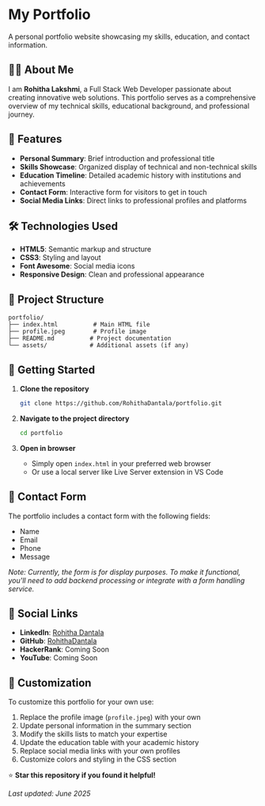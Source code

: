 # My Portfolio

A personal portfolio website showcasing my skills, education, and contact information.

## 👨‍💻 About Me

I am **Rohitha Lakshmi**, a Full Stack Web Developer passionate about creating innovative web solutions. This portfolio serves as a comprehensive overview of my technical skills, educational background, and professional journey.

## 🚀 Features

- **Personal Summary**: Brief introduction and professional title
- **Skills Showcase**: Organized display of technical and non-technical skills
- **Education Timeline**: Detailed academic history with institutions and achievements
- **Contact Form**: Interactive form for visitors to get in touch
- **Social Media Links**: Direct links to professional profiles and platforms

## 🛠️ Technologies Used

- **HTML5**: Semantic markup and structure
- **CSS3**: Styling and layout
- **Font Awesome**: Social media icons
- **Responsive Design**: Clean and professional appearance



## 📁 Project Structure

```
portfolio/
├── index.html          # Main HTML file
├── profile.jpeg        # Profile image
├── README.md          # Project documentation
└── assets/            # Additional assets (if any)
```

## 🚀 Getting Started

1. **Clone the repository**
   ```bash
   git clone https://github.com/RohithaDantala/portfolio.git
   ```

2. **Navigate to the project directory**
   ```bash
   cd portfolio
   ```

3. **Open in browser**
   - Simply open `index.html` in your preferred web browser
   - Or use a local server like Live Server extension in VS Code

## 📱 Contact Form

The portfolio includes a contact form with the following fields:
- Name
- Email
- Phone
- Message

*Note: Currently, the form is for display purposes. To make it functional, you'll need to add backend processing or integrate with a form handling service.*

## 🔗 Social Links

- **LinkedIn**: [Rohitha Dantala](https://www.linkedin.com/in/rohitha-dantala-64251232a/)
- **GitHub**: [RohithaDantala](https://github.com/RohithaDantala)
- **HackerRank**: Coming Soon
- **YouTube**: Coming Soon

## 🎨 Customization

To customize this portfolio for your own use:

1. Replace the profile image (`profile.jpeg`) with your own
2. Update personal information in the summary section
3. Modify the skills lists to match your expertise
4. Update the education table with your academic history
5. Replace social media links with your own profiles
6. Customize colors and styling in the CSS section



⭐ **Star this repository if you found it helpful!**

*Last updated: June 2025*
